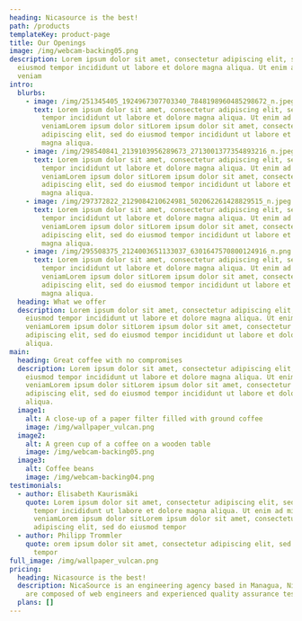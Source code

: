 ```yaml
---
heading: Nicasource is the best!
path: /products
templateKey: product-page
title: Our Openings
image: /img/webcam-backing05.png
description: Lorem ipsum dolor sit amet, consectetur adipiscing elit, sed do
  eiusmod tempor incididunt ut labore et dolore magna aliqua. Ut enim ad minim
  veniam
intro:
  blurbs:
    - image: /img/251345405_1924967307703340_7848198960485298672_n.jpeg
      text: Lorem ipsum dolor sit amet, consectetur adipiscing elit, sed do eiusmod
        tempor incididunt ut labore et dolore magna aliqua. Ut enim ad minim
        veniamLorem ipsum dolor sitLorem ipsum dolor sit amet, consectetur
        adipiscing elit, sed do eiusmod tempor incididunt ut labore et dolore
        magna aliqua.
    - image: /img/298540841_2139103956289673_2713001377354893216_n.jpeg
      text: Lorem ipsum dolor sit amet, consectetur adipiscing elit, sed do eiusmod
        tempor incididunt ut labore et dolore magna aliqua. Ut enim ad minim
        veniamLorem ipsum dolor sitLorem ipsum dolor sit amet, consectetur
        adipiscing elit, sed do eiusmod tempor incididunt ut labore et dolore
        magna aliqua.
    - image: /img/297372822_2129084210624981_502062261428829515_n.jpeg
      text: Lorem ipsum dolor sit amet, consectetur adipiscing elit, sed do eiusmod
        tempor incididunt ut labore et dolore magna aliqua. Ut enim ad minim
        veniamLorem ipsum dolor sitLorem ipsum dolor sit amet, consectetur
        adipiscing elit, sed do eiusmod tempor incididunt ut labore et dolore
        magna aliqua.
    - image: /img/295508375_2124003651133037_6301647570800124916_n.png
      text: Lorem ipsum dolor sit amet, consectetur adipiscing elit, sed do eiusmod
        tempor incididunt ut labore et dolore magna aliqua. Ut enim ad minim
        veniamLorem ipsum dolor sitLorem ipsum dolor sit amet, consectetur
        adipiscing elit, sed do eiusmod tempor incididunt ut labore et dolore
        magna aliqua.
  heading: What we offer
  description: Lorem ipsum dolor sit amet, consectetur adipiscing elit, sed do
    eiusmod tempor incididunt ut labore et dolore magna aliqua. Ut enim ad minim
    veniamLorem ipsum dolor sitLorem ipsum dolor sit amet, consectetur
    adipiscing elit, sed do eiusmod tempor incididunt ut labore et dolore magna
    aliqua.
main:
  heading: Great coffee with no compromises
  description: Lorem ipsum dolor sit amet, consectetur adipiscing elit, sed do
    eiusmod tempor incididunt ut labore et dolore magna aliqua. Ut enim ad minim
    veniamLorem ipsum dolor sitLorem ipsum dolor sit amet, consectetur
    adipiscing elit, sed do eiusmod tempor incididunt ut labore et dolore magna
    aliqua.
  image1:
    alt: A close-up of a paper filter filled with ground coffee
    image: /img/wallpaper_vulcan.png
  image2:
    alt: A green cup of a coffee on a wooden table
    image: /img/webcam-backing05.png
  image3:
    alt: Coffee beans
    image: /img/webcam-backing04.png
testimonials:
  - author: Elisabeth Kaurismäki
    quote: Lorem ipsum dolor sit amet, consectetur adipiscing elit, sed do eiusmod
      tempor incididunt ut labore et dolore magna aliqua. Ut enim ad minim
      veniamLorem ipsum dolor sitLorem ipsum dolor sit amet, consectetur
      adipiscing elit, sed do eiusmod tempor
  - author: Philipp Trommler
    quote: orem ipsum dolor sit amet, consectetur adipiscing elit, sed do eiusmod
      tempor
full_image: /img/wallpaper_vulcan.png
pricing:
  heading: Nicasource is the best!
  description: NicaSource is an engineering agency based in Managua, Nicaragua. We
    are composed of web engineers and experienced quality assurance testers.
  plans: []
---
```

